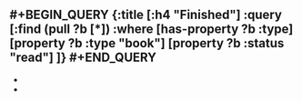   #+BEGIN_QUERY
  {:title [:h4 "Finished"]
   :query [:find (pull ?b [*])
           :where
  		[has-property ?b :type]
          [property ?b :type "book"]
          [property ?b :status "read"]
  ]}
  #+END_QUERY
-
-
-